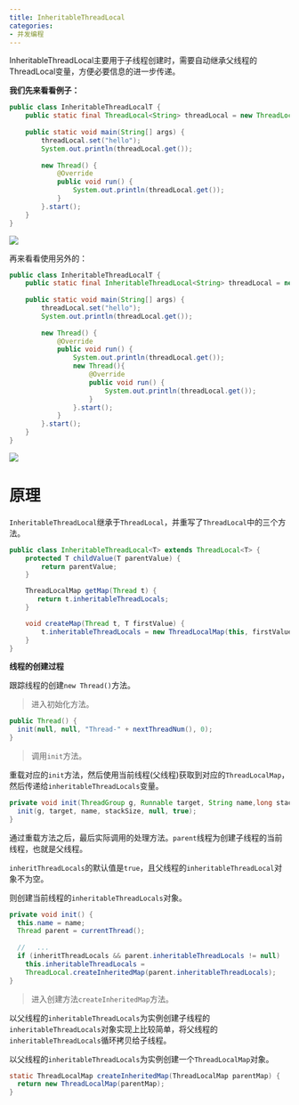 ```yaml
---
title: InheritableThreadLocal
categories: 
- 并发编程
---
```


InheritableThreadLocal主要用于子线程创建时，需要自动继承父线程的ThreadLocal变量，方便必要信息的进一步传递。

**我们先来看看例子：**

```java
public class InheritableThreadLocalT {
    public static final ThreadLocal<String> threadLocal = new ThreadLocal<>();
 
    public static void main(String[] args) {
        threadLocal.set("hello");
        System.out.println(threadLocal.get());
 
        new Thread() {
            @Override
            public void run() {
                System.out.println(threadLocal.get());
            }
        }.start();
    }
}
```

![](https://img-blog.csdnimg.cn/a39aceb994c84005ad53a274b1901443.png)

再来看看使用另外的：

```java
public class InheritableThreadLocalT {
    public static final InheritableThreadLocal<String> threadLocal = new InheritableThreadLocal<>();
 
    public static void main(String[] args) {
        threadLocal.set("hello");
        System.out.println(threadLocal.get());
 
        new Thread() {
            @Override
            public void run() {
                System.out.println(threadLocal.get());
                new Thread(){
                    @Override
                    public void run() {
                        System.out.println(threadLocal.get());
                    }
                }.start();
            }
        }.start();
    }
}
```

![](https://img-blog.csdnimg.cn/09b991200598444b9d758a82a1f0289d.png)

# 原理

`InheritableThreadLocal`继承于`ThreadLocal`，并重写了`ThreadLocal`中的三个方法。

```java
public class InheritableThreadLocal<T> extends ThreadLocal<T> {
    protected T childValue(T parentValue) {
        return parentValue;
    }

    ThreadLocalMap getMap(Thread t) {
       return t.inheritableThreadLocals;
    }

    void createMap(Thread t, T firstValue) {
        t.inheritableThreadLocals = new ThreadLocalMap(this, firstValue);
    }
}
```

**线程的创建过程**

跟踪线程的创建`new Thread()`方法。

> 进入初始化方法。

```java
public Thread() {
  init(null, null, "Thread-" + nextThreadNum(), 0);
}
```

> 调用`init`方法。

重载对应的`init`方法，然后使用当前线程(父线程)获取到对应的`ThreadLocalMap`，然后传递给`inheritableThreadLocals`变量。

```java
private void init(ThreadGroup g, Runnable target, String name,long stackSize) {
  init(g, target, name, stackSize, null, true);
}
```

通过重载方法之后，最后实际调用的处理方法。`parent`线程为创建子线程的当前线程，也就是父线程。

`inheritThreadLocals`的默认值是`true`，且父线程的`inheritableThreadLocal`对象不为空。 

则创建当前线程的`inheritableThreadLocals`对象。

```java
private void init() {
  this.name = name;
  Thread parent = currentThread();
  	
  //   ...
  if (inheritThreadLocals && parent.inheritableThreadLocals != null)
    this.inheritableThreadLocals =
    ThreadLocal.createInheritedMap(parent.inheritableThreadLocals);
}
```

> 进入创建方法`createInheritedMap`方法。

以父线程的`inheritableThreadLocals`为实例创建子线程的`inheritableThreadLocals`对象实现上比较简单，将父线程的`inheritableThreadLocals`循环拷贝给子线程。

以父线程的`inheritableThreadLocals`为实例创建一个`ThreadLocalMap`对象。

```java
static ThreadLocalMap createInheritedMap(ThreadLocalMap parentMap) {
  return new ThreadLocalMap(parentMap);
}
```

